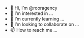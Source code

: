 - 👋 Hi, I’m @rooragency
- 👀 I’m interested in ...
- 🌱 I’m currently learning ...
- 💞️ I’m looking to collaborate on ...
- 📫 How to reach me ...

<!---
rooragency/rooragency is a ✨ special ✨ repository because its `README.md` (this file) appears on your GitHub profile.
You can click the Preview link to take a look at your changes.
--->
